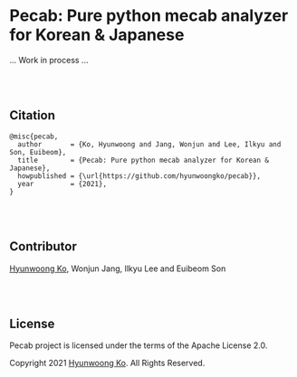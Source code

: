 # Pecab: Pure python mecab analyzer for Korean & Japanese

... Work in process ...

<br><br>

## Citation
```
@misc{pecab,
  author       = {Ko, Hyunwoong and Jang, Wonjun and Lee, Ilkyu and Son, Euibeom},
  title        = {Pecab: Pure python mecab analyzer for Korean & Japanese},
  howpublished = {\url{https://github.com/hyunwoongko/pecab}},
  year         = {2021},
}
```

<br><br>

## Contributor
[Hyunwoong Ko](https://github.com/hyunwoongko), Wonjun Jang, Ilkyu Lee and Euibeom Son

<br><br>

## License
Pecab project is licensed under the terms of the Apache License 2.0.

Copyright 2021 [Hyunwoong Ko](https://github.com/hyunwoongko). All Rights Reserved.

